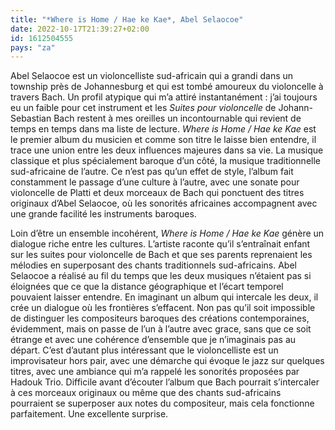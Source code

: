 ```yaml
---
title: "*Where is Home / Hae ke Kae*, Abel Selaocoe"
date: 2022-10-17T21:39:27+02:00
id: 1612504555 
pays: "za"
---
```


Abel Selaocoe est un violoncelliste sud-africain qui a grandi dans un township près de Johannesburg et qui est tombé amoureux du violoncelle à travers Bach. Un profil atypique qui m’a attiré instantanément : j’ai toujours eu un faible pour cet instrument et les *Suites pour violoncelle* de Johann-Sebastian Bach restent à mes oreilles un incontournable qui revient de temps en temps dans ma liste de lecture. *Where is Home / Hae ke Kae* est le premier album du musicien et comme son titre le laisse bien entendre, il trace une union entre les deux influences majeures dans sa vie. La musique classique et plus spécialement baroque d’un côté, la musique traditionnelle sud-africaine de l’autre. Ce n’est pas qu’un effet de style, l’album fait constamment le passage d’une culture à l’autre, avec une sonate pour violoncelle de Platti et deux morceaux de Bach qui ponctuent des titres originaux d’Abel Selaocoe, où les sonorités africaines accompagnent avec une grande facilité les instruments baroques. 

Loin d’être un ensemble incohérent, *Where is Home / Hae ke Kae* génère un dialogue riche entre les cultures. L’artiste raconte qu’il s’entraînait enfant sur les suites pour violoncelle de Bach et que ses parents reprenaient les mélodies en superposant des chants traditionnels sud-africains. Abel Selaocoe a réalisé au fil du temps que les deux musiques n’étaient pas si éloignées que ce que la distance géographique et l’écart temporel pouvaient laisser entendre. En imaginant un album qui intercale les deux, il crée un dialogue où les frontières s’effacent. Non pas qu’il soit impossible de distinguer les compositeurs baroques des créations contemporaines, évidemment, mais on passe de l’un à l’autre avec grace, sans que ce soit étrange et avec une cohérence d’ensemble que je n’imaginais pas au départ. C’est d’autant plus intéressant que le violoncelliste est un improvisateur hors pair, avec une démarche qui évoque le jazz sur quelques titres, avec une ambiance qui m’a rappelé les sonorités proposées par Hadouk Trio. Difficile avant d’écouter l’album que Bach pourrait s’intercaler à ces morceaux originaux ou même que des chants sud-africains pourraient se superposer aux notes du compositeur, mais cela fonctionne parfaitement. Une excellente surprise.

